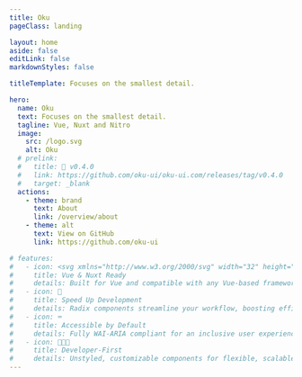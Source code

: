 ```yaml
---
title: Oku
pageClass: landing

layout: home
aside: false
editLink: false
markdownStyles: false

titleTemplate: Focuses on the smallest detail.

hero:
  name: Oku
  text: Focuses on the smallest detail.
  tagline: Vue, Nuxt and Nitro
  image:
    src: /logo.svg
    alt: Oku
  # prelink:
  #   title: 🎉 v0.4.0
  #   link: https://github.com/oku-ui/oku-ui.com/releases/tag/v0.4.0
  #   target: _blank
  actions:
    - theme: brand
      text: About
      link: /overview/about
    - theme: alt
      text: View on GitHub
      link: https://github.com/oku-ui

# features:
#   - icon: <svg xmlns="http://www.w3.org/2000/svg" width="32" height="32"><path fill="#41b883" d="M24.4 3.925H30l-14 24.15L2 3.925h10.71l3.29 5.6 3.22-5.6Z"/><path fill="#41b883" d="m2 3.925 14 24.15 14-24.15h-5.6L16 18.415 7.53 3.925Z"/><path fill="#35495e" d="M7.53 3.925 16 18.485l8.4-14.56h-5.18L16 9.525l-3.29-5.6Z"/></svg>
#     title: Vue & Nuxt Ready
#     details: Built for Vue and compatible with any Vue-based framework.
#   - icon: 🚀
#     title: Speed Up Development
#     details: Radix components streamline your workflow, boosting efficiency.
#   - icon: ⌨️
#     title: Accessible by Default
#     details: Fully WAI-ARIA compliant for an inclusive user experience.
#   - icon: 🧑🏻‍💻
#     title: Developer-First
#     details: Unstyled, customizable components for flexible, scalable apps.
---
```

